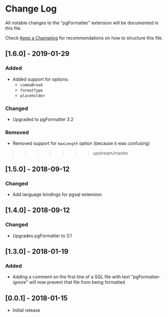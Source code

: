 # Change Log

All notable changes to the "pgFormatter" extension will be documented in this file.

Check [Keep a Changelog](http://keepachangelog.com/) for recommendations on how to structure this file.

## [1.6.0] - 2019-01-29

### Added

- Added support for options:
  - `commaBreak`
  - `formatType`
  - `placeholder`

### Changed

- Upgraded to pgFormatter 3.2

### Removed 

- Removed support for `maxLength` option (because it was confusing)
>>>>>>> upstream/master

## [1.5.0] - 2018-09-12

### Changed

* Add language bindings for pgsql extension

## [1.4.0] - 2018-09-12

### Changed

* Upgrades pgFormatter to 3.1

## [1.3.0] - 2018-01-19

### Added

* Adding a comment on the first line of a SQL file with text "pgFormatter-ignore" will now prevent that file from being formatted

## [0.0.1] - 2018-01-15

* Initial release

